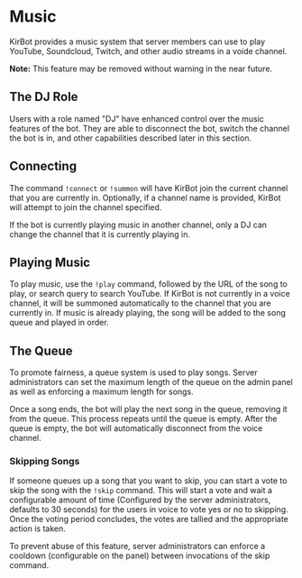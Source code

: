 # Music

KirBot provides a music system that server members can use to play YouTube, Soundcloud, Twitch, and
other audio streams in a voide channel.

**Note:** This feature may be removed without warning in the near future.

## The DJ Role

Users with a role named "DJ" have enhanced control over the music features of the bot. They are able
to disconnect the bot, switch the channel the bot is in, and other capabilities described later in
this section.

## Connecting

The command `!connect` or `!summon` will have KirBot join the current channel that you are currently
in. Optionally, if a channel name is provided, KirBot will attempt to join the channel specified.

If the bot is currently playing music in another channel, only a DJ can change the channel that it
is currently playing in.

## Playing Music

To play music, use the `!play` command, followed by the URL of the song to play, or search query to
search YouTube. If KirBot is not currently in a voice channel, it will be summoned automatically to
 the channel that you are currently in. If music is already playing, the song will be added to the
song queue and played in order.

## The Queue

To promote fairness, a queue system is used to play songs. Server administrators can set the maximum
length of the queue on the admin panel as well as enforcing a maximum length for songs.

Once a song ends, the bot will play the next song in the queue, removing it from the queue. This
process repeats until the queue is empty. After the queue is empty, the bot will automatically
disconnect from the voice channel.

### Skipping Songs

If someone queues up a song that you want to skip, you can start a vote to skip the song with the
`!skip` command. This will start a vote and wait a configurable amount of time (Configured by the
server administrators, defaults to 30 seconds) for the users in voice to vote yes or no to skipping.
Once the voting period concludes, the votes are tallied and the appropriate action is taken.

To prevent abuse of this feature, server administrators can enforce a cooldown (configurable on the
panel) between invocations of the skip command.
